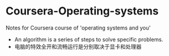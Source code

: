 # Coursera-Operating-systems
Notes for Coursera course of 'operating systems and you'
- An algorithm is a series of steps to solve specific problems.
- 电脑的特效全开和流畅运行是分别取决于显卡和处理器
